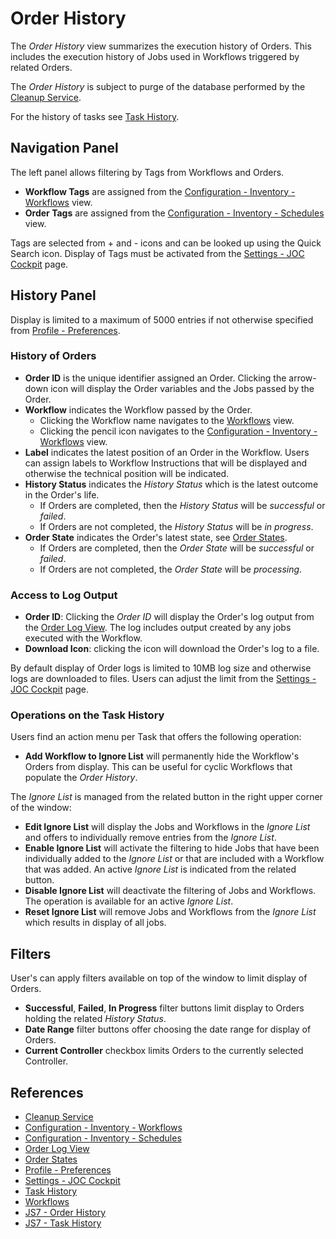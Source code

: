 # Order History

The *Order History* view summarizes the execution history of Orders. This includes the execution history of Jobs used in Workflows triggered by related Orders.

The *Order History* is subject to purge of the database performed by the [Cleanup Service](/service-cleanup).

For the history of tasks see [Task History](/history-tasks).

## Navigation Panel

The left panel allows filtering by Tags from Workflows and Orders.

- **Workflow Tags** are assigned from the [Configuration - Inventory - Workflows](/configuration-inventory-workflows) view.
- **Order Tags** are assigned from the [Configuration - Inventory - Schedules](/configuration-inventory-schedules) view.

Tags are selected from + and - icons and can be looked up using the Quick Search icon. Display of Tags must be activated from the [Settings - JOC Cockpit](/settings-joc) page.

## History Panel

Display is limited to a maximum of 5000 entries if not otherwise specified from [Profile - Preferences](/profile-preferences).

### History of Orders

- **Order ID** is the unique identifier assigned an Order. Clicking the arrow-down icon will display the Order variables and the Jobs passed by the Order. 
- **Workflow** indicates the Workflow passed by the Order.
  - Clicking the Workflow name navigates to the [Workflows](/workflows) view.
  - Clicking the pencil icon navigates to the [Configuration - Inventory - Workflows](/configuration-inventory-workflows) view.
- **Label** indicates the latest position of an Order in the Workflow. Users can assign labels to Workflow Instructions that will be displayed and otherwise the technical position will be indicated.
- **History Status** indicates the *History Status* which is the latest outcome in the Order's life.
  - If Orders are completed, then the *History Status* will be *successful* or *failed*.
  - If Orders are not completed, the *History Status* will be *in progress*.
- **Order State** indicates the Order's latest state, see [Order States](/order-states).
  - If Orders are completed, then the *Order State* will be *successful* or *failed*.
  - If Orders are not completed, the *Order State* will be *processing*.

### Access to Log Output

- **Order ID**: Clicking the *Order ID* will display the Order's log output from the [Order Log View](/order-log). The log includes output created by any jobs executed with the Workflow.
- **Download Icon**: clicking the icon will download the Order's log to a file.

By default display of Order logs is limited to 10MB log size and otherwise logs are downloaded to files. Users can adjust the limit from the [Settings - JOC Cockpit](/settings-joc) page.

### Operations on the Task History

Users find an action menu per Task that offers the following operation:

- **Add Workflow to Ignore List** will permanently hide the Workflow's Orders from display. This can be useful for cyclic Workflows that populate the *Order History*.

The *Ignore List* is managed from the related button in the right upper corner of the window:

- **Edit Ignore List** will display the Jobs and Workflows in the *Ignore List* and offers to individually remove entries from the *Ignore List*. 
- **Enable Ignore List** will activate the filtering to hide Jobs that have been individually added to the *Ignore List* or that are included with a Workflow that was added. An active *Ignore List* is indicated from the related button.
- **Disable Ignore List** will deactivate the filtering of Jobs and Workflows. The operation is available for an active *Ignore List*.
- **Reset Ignore List** will remove Jobs and Workflows from the *Ignore List* which results in display of all jobs.

## Filters

User's can apply filters available on top of the window to limit display of Orders.

- **Successful**, **Failed**, **In Progress** filter buttons limit display to Orders holding the related *History Status*.
- **Date Range** filter buttons offer choosing the date range for display of Orders.
- **Current Controller** checkbox limits Orders to the currently selected Controller.

## References

- [Cleanup Service](/service-cleanup)
- [Configuration - Inventory - Workflows](/configuration-inventory-workflows)
- [Configuration - Inventory - Schedules](/configuration-inventory-schedules)
- [Order Log View](/order-log)
- [Order States](/order-states)
- [Profile - Preferences](/profile-preferences)
- [Settings - JOC Cockpit](/settings-joc)
- [Task History](/history-tasks)
- [Workflows](/workflows)
- [JS7 - Order History](https://kb.sos-berlin.com/display/JS7/JS7+-+Order+History)
- [JS7 - Task History](https://kb.sos-berlin.com/display/JS7/JS7+-+Task+History)
